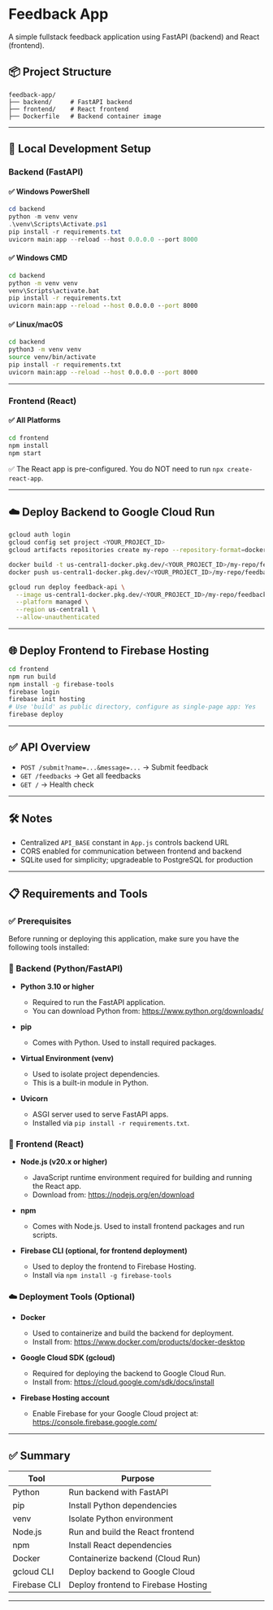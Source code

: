 # Feedback App

A simple fullstack feedback application using FastAPI (backend) and React (frontend).

## 📦 Project Structure

```
feedback-app/
├── backend/     # FastAPI backend
├── frontend/    # React frontend
├── Dockerfile   # Backend container image
```

---

## 🚀 Local Development Setup

### Backend (FastAPI)

#### ✅ Windows PowerShell

```powershell
cd backend
python -m venv venv
.\venv\Scripts\Activate.ps1
pip install -r requirements.txt
uvicorn main:app --reload --host 0.0.0.0 --port 8000
```

#### ✅ Windows CMD

```cmd
cd backend
python -m venv venv
venv\Scripts\activate.bat
pip install -r requirements.txt
uvicorn main:app --reload --host 0.0.0.0 --port 8000
```

#### ✅ Linux/macOS

```bash
cd backend
python3 -m venv venv
source venv/bin/activate
pip install -r requirements.txt
uvicorn main:app --reload --host 0.0.0.0 --port 8000
```

---

### Frontend (React)

#### ✅ All Platforms

```bash
cd frontend
npm install
npm start
```

✅ The React app is pre-configured. You do NOT need to run `npx create-react-app`.

---

## ☁️ Deploy Backend to Google Cloud Run

```bash
gcloud auth login
gcloud config set project <YOUR_PROJECT_ID>
gcloud artifacts repositories create my-repo --repository-format=docker --location=us-central1

docker build -t us-central1-docker.pkg.dev/<YOUR_PROJECT_ID>/my-repo/feedback-api:latest .
docker push us-central1-docker.pkg.dev/<YOUR_PROJECT_ID>/my-repo/feedback-api:latest

gcloud run deploy feedback-api \
  --image us-central1-docker.pkg.dev/<YOUR_PROJECT_ID>/my-repo/feedback-api:latest \
  --platform managed \
  --region us-central1 \
  --allow-unauthenticated
```

---

## 🌐 Deploy Frontend to Firebase Hosting

```bash
cd frontend
npm run build
npm install -g firebase-tools
firebase login
firebase init hosting
# Use 'build' as public directory, configure as single-page app: Yes
firebase deploy
```

---

## ✅ API Overview

- `POST /submit?name=...&message=...` → Submit feedback
- `GET /feedbacks` → Get all feedbacks
- `GET /` → Health check

---

## 🛠 Notes

- Centralized `API_BASE` constant in `App.js` controls backend URL
- CORS enabled for communication between frontend and backend
- SQLite used for simplicity; upgradeable to PostgreSQL for production


---

## 📋 Requirements and Tools

### ✅ Prerequisites

Before running or deploying this application, make sure you have the following tools installed:

### 🔧 Backend (Python/FastAPI)

- **Python 3.10 or higher**
  - Required to run the FastAPI application.
  - You can download Python from: https://www.python.org/downloads/

- **pip**
  - Comes with Python. Used to install required packages.

- **Virtual Environment (venv)**
  - Used to isolate project dependencies.
  - This is a built-in module in Python.

- **Uvicorn**
  - ASGI server used to serve FastAPI apps.
  - Installed via `pip install -r requirements.txt`.

### 🔧 Frontend (React)

- **Node.js (v20.x or higher)**
  - JavaScript runtime environment required for building and running the React app.
  - Download from: https://nodejs.org/en/download

- **npm**
  - Comes with Node.js. Used to install frontend packages and run scripts.

- **Firebase CLI (optional, for frontend deployment)**
  - Used to deploy the frontend to Firebase Hosting.
  - Install via `npm install -g firebase-tools`

### ☁️ Deployment Tools (Optional)

- **Docker**
  - Used to containerize and build the backend for deployment.
  - Install from: https://www.docker.com/products/docker-desktop

- **Google Cloud SDK (gcloud)**
  - Required for deploying the backend to Google Cloud Run.
  - Install from: https://cloud.google.com/sdk/docs/install

- **Firebase Hosting account**
  - Enable Firebase for your Google Cloud project at: https://console.firebase.google.com/

---

## ✅ Summary

| Tool        | Purpose                             |
|-------------|-------------------------------------|
| Python      | Run backend with FastAPI            |
| pip         | Install Python dependencies         |
| venv        | Isolate Python environment          |
| Node.js     | Run and build the React frontend    |
| npm         | Install React dependencies          |
| Docker      | Containerize backend (Cloud Run)    |
| gcloud CLI  | Deploy backend to Google Cloud      |
| Firebase CLI| Deploy frontend to Firebase Hosting |

---

